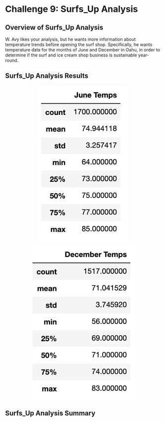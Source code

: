 # Challenge 9: Surfs_Up Analysis

## Overview of Surfs_Up Analysis
W. Avy likes your analysis, but he wants more information about temperature trends before opening the surf shop. Specifically, he wants temperature data for the months of June and December in Oahu, in order to determine if the surf and ice cream shop business is sustainable year-round.

## Surfs_Up Analysis Results

<center>

![](https://github.com/Hala-INTJ/Surfs_Up/blob/main/June%20Temps.png) 
![](https://github.com/Hala-INTJ/Surfs_Up/blob/main/December%20Temps.png)
</center>

## Surfs_Up Analysis Summary
